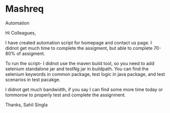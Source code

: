 # Mashreq
Automation 

Hi Colleagues,

I have created automation script for homepage and contact us page.
I didnot get much time to complete the assigment, but able to complete 70-80% of assigment.

To run the script- I didnot use the maven build tool, so you need to add selenium standalone jar and testNg jar in buildpath.
You can find the selenium keywords in common package, test logic in java package, and test scenarios in test pacakge.

I didnot get much bandwidth, if you say I can find some more time today or tommorow to properly test and complete the assignment.

Thanks,
Sahil Singla

